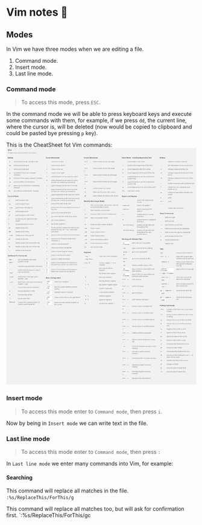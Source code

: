 # Vim notes 📔

## Modes
In Vim we have three modes when we are editing a file.

1. Command mode.
2. Insert mode.
3. Last line mode.

### Command mode
> To access this mode, press `ESC`.

In the command mode we will be able to press keyboard keys and execute some commands with them, for
example, if we press `dd`, the current line, where the cursor is, will be deleted (now would be copied
to clipboard and could be pasted bye pressing `p` key).

This is the CheatSheet fot Vim commands:
![Vim Cheat Sheet](./images/cheat_sheet.png)

### Insert mode
> To access this mode enter to `Command mode`, then press `i`.

Now by being in `Insert mode` we can write text in the file.

### Last line mode
> To access this mode enter to `Command mode`, then press `:`

In `Last line mode` we enter many commands into Vim, for example:

#### Searching
This command will replace all matches in the file.
`:%s/ReplaceThis/ForThis/g`

This command will replace all matches too, but will ask for confirmation first.
`:%s/ReplaceThis/ForThis/gc

